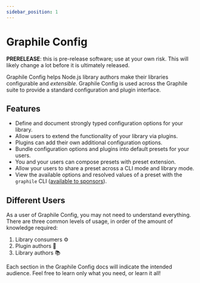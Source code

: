 ```yaml
---
sidebar_position: 1
---
```


# Graphile Config

**PRERELEASE**: this is pre-release software; use at your own risk. This will
likely change a lot before it is ultimately released.

Graphile Config helps Node.js library authors make their libraries configurable
and _extensible_. Graphile Config is used across the Graphile suite to provide a
standard configuration and plugin interface.

## Features

- Define and document strongly typed configuration options for your library.
- Allow users to extend the functionality of your library via plugins.
- Plugins can add their own additional configuration options.
- Bundle configuration options and plugins into default presets for your users.
- You and your users can compose presets with preset extension.
- Allow your users to share a preset across a CLI mode and library mode.
- View the available options and resolved values of a preset with the `graphile`
  CLI
  ([available to sponsors](https://github.com/graphile/crystal/blob/main/utils/graphile/README.md)).

## Different Users

As a user of Graphile Config, you may not need to understand everything. There
are three common levels of usage, in order of the amount of knowledge required:

1. Library consumers ⚙️
2. Plugin authors 🔌
3. Library authors 📚

Each section in the Graphile Config docs will indicate the intended audience.
Feel free to learn only what you need, or learn it all!
